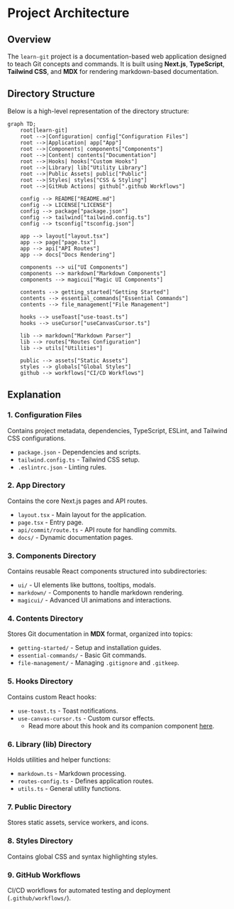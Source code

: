 # Project Architecture

## Overview

The `learn-git` project is a documentation-based web application designed to teach Git concepts and commands. It is built using **Next.js**, **TypeScript**, **Tailwind CSS**, and **MDX** for rendering markdown-based documentation.

## Directory Structure

Below is a high-level representation of the directory structure:

```mermaid
graph TD;
    root[learn-git]
    root -->|Configuration| config["Configuration Files"]
    root -->|Application| app["App"]
    root -->|Components| components["Components"]
    root -->|Content| contents["Documentation"]
    root -->|Hooks| hooks["Custom Hooks"]
    root -->|Library| lib["Utility Library"]
    root -->|Public Assets| public["Public"]
    root -->|Styles| styles["CSS & Styling"]
    root -->|GitHub Actions| github[".github Workflows"]

    config --> README["README.md"]
    config --> LICENSE["LICENSE"]
    config --> package["package.json"]
    config --> tailwind["tailwind.config.ts"]
    config --> tsconfig["tsconfig.json"]

    app --> layout["layout.tsx"]
    app --> page["page.tsx"]
    app --> api["API Routes"]
    app --> docs["Docs Rendering"]

    components --> ui["UI Components"]
    components --> markdown["Markdown Components"]
    components --> magicui["Magic UI Components"]

    contents --> getting_started["Getting Started"]
    contents --> essential_commands["Essential Commands"]
    contents --> file_management["File Management"]

    hooks --> useToast["use-toast.ts"]
    hooks --> useCursor["useCanvasCursor.ts"]

    lib --> markdown["Markdown Parser"]
    lib --> routes["Routes Configuration"]
    lib --> utils["Utilities"]

    public --> assets["Static Assets"]
    styles --> globals["Global Styles"]
    github --> workflows["CI/CD Workflows"]
```

## Explanation

### 1. **Configuration Files**
Contains project metadata, dependencies, TypeScript, ESLint, and Tailwind CSS configurations.

- `package.json` - Dependencies and scripts.
- `tailwind.config.ts` - Tailwind CSS setup.
- `.eslintrc.json` - Linting rules.

### 2. **App Directory**
Contains the core Next.js pages and API routes.

- `layout.tsx` - Main layout for the application.
- `page.tsx` - Entry page.
- `api/commit/route.ts` - API route for handling commits.
- `docs/` - Dynamic documentation pages.

### 3. **Components Directory**
Contains reusable React components structured into subdirectories:

- `ui/` - UI elements like buttons, tooltips, modals.
- `markdown/` - Components to handle markdown rendering.
- `magicui/` - Advanced UI animations and interactions.

### 4. **Contents Directory**
Stores Git documentation in **MDX** format, organized into topics:

- `getting-started/` - Setup and installation guides.
- `essential-commands/` - Basic Git commands.
- `file-management/` - Managing `.gitignore` and `.gitkeep`.

### 5. **Hooks Directory**
Contains custom React hooks:

- `use-toast.ts` - Toast notifications.
- `use-canvas-cursor.ts` - Custom cursor effects.
  - Read more about this hook and its companion component [here](components/canvas-cursor/README.md).

### 6. **Library (lib) Directory**
Holds utilities and helper functions:

- `markdown.ts` - Markdown processing.
- `routes-config.ts` - Defines application routes.
- `utils.ts` - General utility functions.

### 7. **Public Directory**
Stores static assets, service workers, and icons.

### 8. **Styles Directory**
Contains global CSS and syntax highlighting styles.

### 9. **GitHub Workflows**
CI/CD workflows for automated testing and deployment (`.github/workflows/`).


